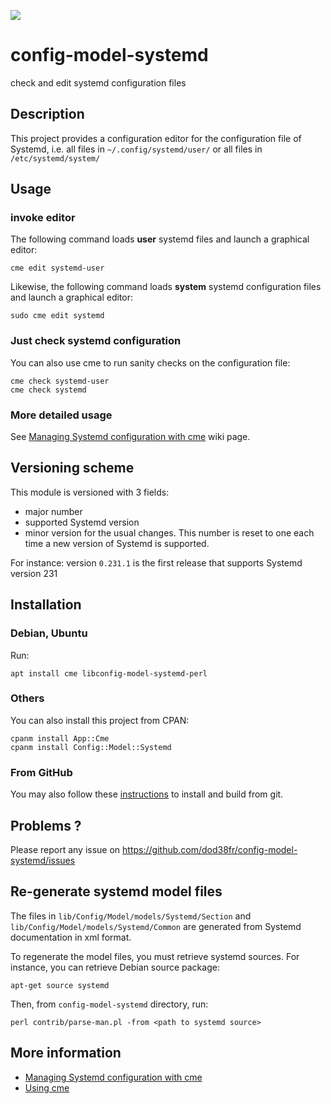[![](https://travis-ci.org/dod38fr/config-model-systemd.svg?branch=master)](https://travis-ci.org/dod38fr/config-model-systemd)


# config-model-systemd

check and edit systemd configuration files

## Description

This project provides a configuration editor for the 
configuration file of Systemd, i.e. all files in `~/.config/systemd/user/` or
all files in `/etc/systemd/system/`

## Usage

### invoke editor

The following command loads **user** systemd files and launch a graphical
editor:

    cme edit systemd-user

Likewise, the following command loads **system** systemd configuration
files and launch a graphical editor:

    sudo cme edit systemd

### Just check systemd configuration

You can also use cme to run sanity checks on the configuration file:

    cme check systemd-user
    cme check systemd

### More detailed usage

See [Managing Systemd configuration with cme](https://github.com/dod38fr/config-model/wiki/Managing-systemd-configuration-with-cme)
wiki page.

## Versioning scheme

This module is versioned with 3 fields:

* major number
* supported Systemd version
* minor version for the usual changes. This number is reset to one each time a new version of Systemd is supported.

For instance: version `0.231.1` is the first release that supports Systemd version 231

## Installation

### Debian, Ubuntu

Run:

    apt install cme libconfig-model-systemd-perl

### Others

You can also install this project from CPAN:

    cpanm install App::Cme
    cpanm install Config::Model::Systemd

### From GitHub

You may also follow these [instructions](README-build-from-git.md) to install and build from git.

## Problems ?

Please report any issue on https://github.com/dod38fr/config-model-systemd/issues

## Re-generate systemd model files

The files in `lib/Config/Model/models/Systemd/Section` and
`lib/Config/Model/models/Systemd/Common` are generated from Systemd
documentation in xml format.

To regenerate the model files, you must retrieve systemd sources. For instance, you
can retrieve Debian source package:

    apt-get source systemd

Then, from `config-model-systemd` directory, run:

    perl contrib/parse-man.pl -from <path to systemd source>

## More information

* [Managing Systemd configuration with cme](https://github.com/dod38fr/config-model/wiki/Managing-systemd-configuration-with-cme)
* [Using cme](https://github.com/dod38fr/config-model/wiki/Using-cme)

